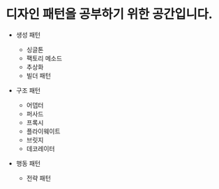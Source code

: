 디자인 패턴을 공부하기 위한 공간입니다. 
=============

* 생성 패턴
  - 싱글톤
  - 팩토리 메소드
  - 추상화
  - 빌더 패턴

* 구조 패턴
  - 어뎁터
  - 퍼사드
  - 프록시
  - 플라이웨이트
  - 브릿지
  - 데코레이터

* 행동 패턴
  - 전략 패턴
